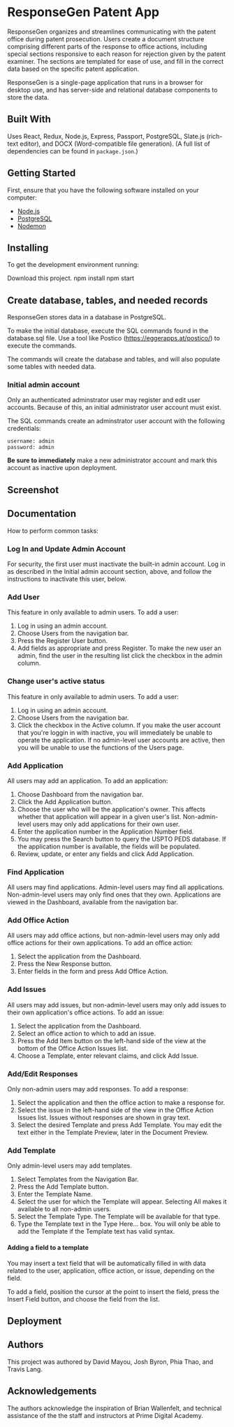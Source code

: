 # ResponseGen Patent App
ResponseGen organizes and streamlines communicating with the patent office during patent prosecution. Users create a document structure comprising different parts of the response to office actions, including special sections responsive to each reason for rejection given by the patent examiner. The sections are templated for ease of use, and fill in the correct data based on the specific patent application.

ResponseGen is a single-page application that runs in a browser for desktop use, and has server-side and relational database components to store the data.

## Built With
Uses React, Redux, Node.js, Express, Passport, PostgreSQL, Slate.js (rich-text editor), and DOCX (Word-compatible file generation). (A full list of dependencies can be found in `package.json`.)

## Getting Started

First, ensure that you have the following software installed on your computer:

- [Node.js](https://nodejs.org/en/)
- [PostgreSQL](https://www.postgresql.org/)
- [Nodemon](https://nodemon.io/)

## Installing

To get the development environment running:

Download this project.
npm install
npm start

## Create database, tables, and needed records
ResponseGen stores data in a database in PostgreSQL.

To make the initial database, execute the SQL commands found in the database.sql file. Use a tool like Postico (https://eggerapps.at/postico/) to execute the commands.

The commands will create the database and tables, and will also populate some tables with needed data.

### Initial admin account
Only an authenticated adminstrator user may register and edit user accounts. Because of this, an initial administrator user account must exist.

The SQL commands create an adminstrator user account with the following credentials:
```
username: admin
password: admin
```
**Be sure to immediately** make a new administrator account and mark this account as inactive upon deployment.

## Screenshot

## Documentation

How to perform common tasks:

### Log In and Update Admin Account
For security, the first user must inactivate the built-in admin account. Log in as described in the Initial admin account section, above, and follow the instructions to inactivate this user, below.
### Add User
This feature in only available to admin users.
To add a user:
1. Log in using an admin account.
1. Choose Users from the navigation bar.
1. Press the Register User button.
1. Add fields as appropriate and press Register.
To make the new user an admin, find the user in the resulting list click the checkbox in the admin column.
### Change user's active status
This feature in only available to admin users.
To add a user:
1. Log in using an admin account.
1. Choose Users from the navigation bar.
1. Click the checkbox in the Active column.
If you make the user account that you're loggin in with inactive, you will immediately be unable to operate the application.
If no admin-level user accounts are active, then you will be unable to use the functions of the Users page. 
### Add Application
All users may add an application.
To add an application:
1. Choose Dashboard from the navigation bar.
1. Click the Add Application button.
1. Choose the user who will be the application's owner. This affects whether that application will appear in a given user's list. Non-admin-level users may only add applications for their own user.
1. Enter the application number in the Application Number field.
1. You may press the Search button to query the USPTO PEDS database. If the application number is available, the fields will be populated.
1. Review, update, or enter any fields and click Add Application.

### Find Application
All users may find applications. Admin-level users may find all applications. Non-admin-level users may only find ones that they own.
Applications are viewed in the Dashboard, available from the navigation bar.
### Add Office Action
All users may add office actions, but non-admin-level users may only add office actions for their own applications.
To add an office action:
1. Select the application from the Dashboard.
1. Press the New Response button.
1. Enter fields in the form and press Add Office Action.

### Add Issues
All users may add issues, but non-admin-level users may only add issues to their own application's office actions.
To add an issue:
1. Select the application from the Dashboard.
1. Select an office action to which to add an issue.
1. Press the Add Item button on the left-hand side of the view at the bottom of the Office Action Issues list.
1. Choose a Template, enter relevant claims, and click Add Issue.

### Add/Edit Responses
Only non-admin users may add responses.
To add a response:
1. Select the application and then the office action to make a response for.
1. Select the issue in the left-hand side of the view in the Office Action Issues list. Issues without responses are shown in gray text.
1. Select the desired Template and press Add Template. You may edit the text either in the Template Preview, later in the Document Preview.

### Add Template
Only admin-level users may add templates.
1. Select Templates from the Navigation Bar.
1. Press the Add Template button.
1. Enter the Template Name.
1. Select the user for which the Template will appear. Selecting All makes it available to all non-admin users.
1. Select the Template Type. The Template will be available for that type.
1. Type the Template text in the Type Here... box.
You will only be able to add the Template if the Template text has valid syntax.

#### Adding a field to a template
You may insert a text field that will be automatically filled in with data related to the user, application, office action, or issue, depending on the field.

To add a field, position the cursor at the point to insert the field, press the Insert Field button, and choose the field from the list.

## Deployment

## Authors

This project was authored by David Mayou, Josh Byron, Phia Thao, and Travis Lang.

## Acknowledgements
The authors acknowledge the inspiration of Brian Wallenfelt, and technical assistance of the the staff and instructors at Prime Digital Academy.